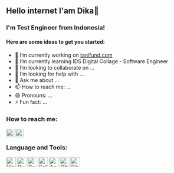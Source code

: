 ## Hello internet I'am Dika🌈

### I'm Test Engineer from Indonesia!
#### Here are some ideas to get you started:

- 🔭 I’m currently working on [tanifund.com][tanifund]
- 🌱 I’m currently learning IDS Digital Collage - Software Engineer
- 👯 I’m looking to collaborate on ...
- 🤔 I’m looking for help with ...
- 💬 Ask me about ...
- 📫 How to reach me: ...
- 😄 Pronouns: ...
- ⚡ Fun fact: ...

### How to reach me:
[<img align="left" alt="arsoedjono | LinkedIn" width="22px" src="https://cdn.jsdelivr.net/npm/simple-icons@3.8.0/icons/linkedin.svg" />][linkedin]
[<img align="left" alt="arsoedjono | Instagram" width="22px" src="https://cdn.jsdelivr.net/npm/simple-icons@3.8.0/icons/instagram.svg" />][instagram]

<br/>

### Language and Tools:
[<img align="left" alt="Visual Studio Code" width="26px" src="https://cdn.jsdelivr.net/npm/simple-icons@3.8.0/icons/visualstudiocode.svg" />][vscode]
[<img align="left" alt="Ruby" width="26px" src="https://cdn.jsdelivr.net/npm/simple-icons@3.8.0/icons/ruby.svg" />][ruby]
[<img align="left" alt="Cucumber" width="26px" src="https://cdn.worldvectorlogo.com/logos/cucumber.svg" />][cucumber]
[<img align="left" alt="Selenium" width="26px" src="https://cdn.iconscout.com/icon/premium/png-512-thumb/selenium-559980.png" />][selenium]
[<img align="left" alt="Appium" width="26px" src="https://cdn.worldvectorlogo.com/logos/appium.svg" />][appium]
[<img align="left" alt="Git" width="26px" src="https://cdn.jsdelivr.net/npm/simple-icons@3.8.0/icons/git.svg" />][git]
[<img align="left" alt="GitHub" width="26px" src="https://cdn.jsdelivr.net/npm/simple-icons@3.8.0/icons/github.svg" />][github]

[tanifund]: https://www.tanifund.com
[linkedin]: https://www.linkedin.com/in/fransiskus-andika-setiawan
[instagram]: https://www.instagram.com/dikako.ko
[vscode]: https://code.visualstudio.com/
[git]: https://git-scm.com/
[github]: https://github.com/dikako
[ruby]: https://www.ruby-lang.org/
[appium]: http://appium.io/
[selenium]: https://www.selenium.dev/
[cucumber]: https://cucumber.io/


